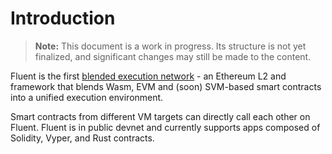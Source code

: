 # Introduction

> **Note:** This document is a work in progress. Its structure is not yet finalized, and significant changes may still
> be made to the content.

Fluent is the
first [blended execution network](https://mirror.xyz/fluentlabs.eth/8IelEprNblwr1HENCzbp9WFEc7FieEapD5SAiBNUBGA) - an
Ethereum L2 and framework that blends Wasm, EVM and (soon) SVM-based smart contracts into a unified execution
environment.

Smart contracts from different VM targets can directly call each other on Fluent. Fluent is in public devnet and
currently supports apps composed of Solidity, Vyper, and Rust contracts.